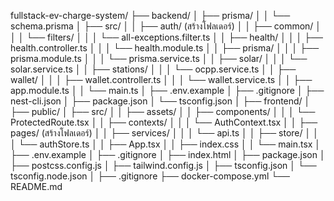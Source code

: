 fullstack-ev-charge-system/
├── backend/
│   ├── prisma/
│   │   └── schema.prisma
│   ├── src/
│   │   ├── auth/ (สร้างโฟลเดอร์)
│   │   ├── common/
│   │   │   └── filters/
│   │   │       └── all-exceptions.filter.ts
│   │   ├── health/
│   │   │   ├── health.controller.ts
│   │   │   └── health.module.ts
│   │   ├── prisma/
│   │   │   ├── prisma.module.ts
│   │   │   └── prisma.service.ts
│   │   ├── solar/
│   │   │   └── solar.service.ts
│   │   ├── stations/
│   │   │   └── ocpp.service.ts
│   │   ├── wallet/
│   │   │   ├── wallet.controller.ts
│   │   │   └── wallet.service.ts
│   │   ├── app.module.ts
│   │   └── main.ts
│   ├── .env.example
│   ├── .gitignore
│   ├── nest-cli.json
│   ├── package.json
│   └── tsconfig.json
│
├── frontend/
│   ├── public/
│   ├── src/
│   │   ├── assets/
│   │   ├── components/
│   │   │   └── ProtectedRoute.tsx
│   │   ├── contexts/
│   │   │   └── AuthContext.tsx
│   │   ├── pages/ (สร้างโฟลเดอร์)
│   │   ├── services/
│   │   │   └── api.ts
│   │   ├── store/
│   │   │   └── authStore.ts
│   │   ├── App.tsx
│   │   ├── index.css
│   │   └── main.tsx
│   ├── .env.example
│   ├── .gitignore
│   ├── index.html
│   ├── package.json
│   ├── postcss.config.js
│   ├── tailwind.config.js
│   ├── tsconfig.json
│   └── tsconfig.node.json
│
├── .gitignore
├── docker-compose.yml
└── README.md
